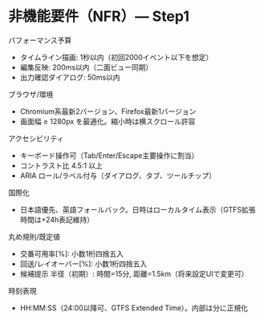 # 非機能要件（NFR）— Step1

パフォーマンス予算
- タイムライン描画: 1秒以内（初回2000イベント以下を想定）
- 編集反映: 200ms以内（二面ビュー同期）
- 出力確認ダイアログ: 50ms以内

ブラウザ/環境
- Chromium系最新2バージョン、Firefox最新1バージョン
- 画面幅 ≥ 1280px を最適化。縮小時は横スクロール許容

アクセシビリティ
- キーボード操作可（Tab/Enter/Escape主要操作に割当）
- コントラスト比 4.5:1 以上
- ARIA ロール/ラベル付与（ダイアログ、タブ、ツールチップ）

国際化
- 日本語優先、英語フォールバック。日時はローカルタイム表示（GTFS拡張時間は+24h表記維持）

丸め規則/既定値
- 交番可用率[%]: 小数1桁四捨五入
- 回送/レイオーバー[%]: 小数1桁四捨五入
- 候補提示 半径（初期）: 時間=15分, 距離=1.5km（将来設定UIで変更可）

時刻表現
- HH:MM:SS（24:00以降可、GTFS Extended Time）。内部は分に正規化
